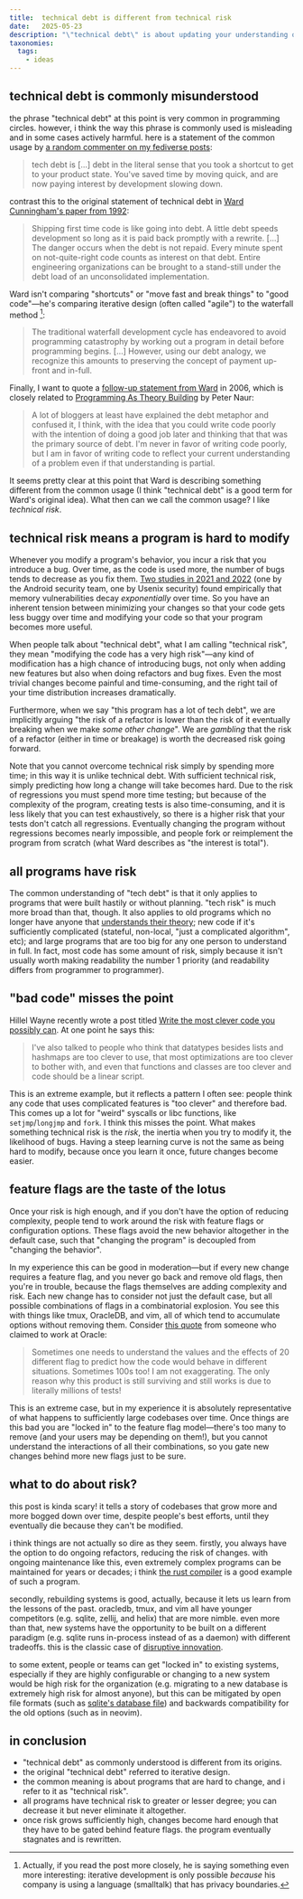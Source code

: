 ```yaml
---
title:  technical debt is different from technical risk
date:   2025-05-23
description: "\"technical debt\" is about updating your understanding of the program over time. \"technical risk\" is about sacrificing your ability to make changes for speed of development in the short term."
taxonomies:
  tags:
    - ideas
---
```


## technical debt is commonly misunderstood
the phrase "technical debt" at this point is very common in programming circles. however, i think the way this phrase is commonly used is misleading and in some cases actively harmful. here is a statement of the common usage by [a random commenter on my fediverse posts][mezza]:
> tech debt is [...] debt in the literal sense that you took a shortcut to get to your product state. You've saved time by moving quick, and are now paying interest by development slowing down.

[mezza]: https://mastodon.pub.solar/@mezza/114219114805175449

contrast this to the original statement of technical debt in [Ward Cunningham's paper from 1992][ward-original]:
> Shipping first time code is like going into debt. A little debt speeds development so long as it is paid back promptly with a rewrite. [...] The danger occurs when the debt is not repaid. Every minute spent on not-quite-right code counts as interest on that debt. Entire engineering organizations can be brought to a stand-still under the debt load of an unconsolidated implementation.

Ward isn't comparing "shortcuts" or "move fast and break things" to "good code"—he's comparing iterative design (often called "agile") to the waterfall method [^smalltalk]:
> The traditional waterfall development cycle has endeavored to avoid programming catastrophy by working out a program in detail before programming begins. [...] However, using our debt analogy, we recognize this amounts to preserving the concept of payment up-front and in-full.

[^smalltalk]: Actually, if you read the post more closely, he is saying something even more interesting: iterative development is only possible *because* his company is using a language (smalltalk) that has privacy boundaries.

[ward-original]: https://c2.com/doc/oopsla92.html
[Programming As Theory Building]: https://gist.github.com/onlurking/fc5c81d18cfce9ff81bc968a7f342fb1

Finally, I want to quote a [follow-up statement from Ward][follow-up ward] in 2006, which is closely related to [Programming As Theory Building] by Peter Naur:
> A lot of bloggers at least have explained the debt metaphor and confused it, I think, with the idea that you could write code poorly with the intention of doing a good job later and thinking that that was the primary source of debt. I'm never in favor of writing code poorly, but I am in favor of writing code to reflect your current understanding of a problem even if that understanding is partial.

[follow-up ward]: https://wiki.c2.com/?WardExplainsDebtMetaphor

It seems pretty clear at this point that Ward is describing something different from the common usage (I think "technical debt" is a good term for Ward's original idea). What then can we call the common usage? I like *technical risk*.
## technical risk means a program is hard to modify
Whenever you modify a program's behavior, you incur a risk that you introduce a bug. Over time, as the code is used more, the number of bugs tends to decrease as you fix them. [Two studies in 2021 and 2022][android vulnerabilities] (one by the Android security team, one by Usenix security) found empirically that memory vulnerabilities decay *exponentially* over time. So you have an inherent tension between minimizing your changes so that your code gets less buggy over time and modifying your code so that your program becomes more useful.

[android vulnerabilities]: https://security.googleblog.com/2024/09/eliminating-memory-safety-vulnerabilities-Android.html#:~:text=the%20math

When people talk about "technical debt", what I am calling "technical risk", they mean "modifying the code has a very high risk"—any kind of modification has a high chance of introducing bugs, not only when adding new features but also when doing refactors and bug fixes. Even the most trivial changes become painful and time-consuming, and the right tail of your time distribution increases dramatically.

Furthermore, when we say "this program has a lot of tech debt", we are implicitly arguing "the risk of a refactor is lower than the risk of it eventually breaking when we make _some other change_". We are *gambling* that the risk of a refactor (either in time or breakage) is worth the decreased risk going forward.

Note that you cannot overcome technical risk simply by spending more time; in this way it is unlike technical debt. With sufficient technical risk, simply predicting how long a change will take becomes hard. Due to the risk of regressions you must spend more time testing; but because of the complexity of the program, creating tests is also time-consuming, and it is less likely that you can test exhaustively, so there is a higher risk that your tests don't catch all regressions. Eventually changing the program without regressions becomes nearly impossible, and people fork or reimplement the program from scratch (what Ward describes as "the interest is total").
## all programs have risk
The common understanding of "tech debt" is that it only applies to programs that were built hastily or without planning. "tech risk" is much more broad than that, though.
It also applies to old programs which no longer have anyone that [understands their theory][programming as theory building]; new code if it's sufficiently complicated (stateful, non-local, "just a complicated algorithm", etc); and large programs that are too big for any one person to understand in full.
In fact, most code has some amount of risk, simply because it isn't usually worth making readability the number 1 priority (and readability differs from programmer to programmer).
## "bad code" misses the point
Hillel Wayne recently wrote a post titled [Write the most clever code you possibly can][hillel]. At one point he says this:
> I've also talked to people who think that datatypes besides lists and hashmaps are too clever to use, that most optimizations are too clever to bother with, and even that functions and classes are too clever and code should be a linear script.

This is an extreme example, but it reflects a pattern I often see: people think any code that uses complicated features is "too clever" and therefore bad.
This comes up a lot for "weird" syscalls or libc functions, like `setjmp`/`longjmp` and `fork`.
I think this misses the point. What makes something technical risk is the *risk*, the inertia when you try to modify it, the likelihood of bugs.
Having a steep learning curve is not the same as being hard to modify, because once you learn it once, future changes become easier.

[hillel]: https://buttondown.com/hillelwayne/archive/write-the-most-clever-code-you-possibly-can/

## feature flags are the taste of the lotus
Once your risk is high enough, and if you don't have the option of reducing complexity, people tend to work around the risk with feature flags or configuration options. These flags avoid the new behavior altogether in the default case, such that "changing the program" is decoupled from "changing the behavior".

In my experience this can be good in moderation—but if every new change requires a feature flag, and you never go back and remove old flags, then you're in trouble, because the flags themselves are adding complexity and risk. Each new change has to consider not just the default case, but all possible combinations of flags in a combinatorial explosion. You see this with things like tmux, OracleDB, and vim, all of which tend to accumulate options without removing them. Consider [this quote][hacker news oracle] from someone who claimed to work at Oracle:
> Sometimes one needs to understand the values and the effects of 20 different flag to predict how the code would behave in different situations. Sometimes 100s too! I am not exaggerating. The only reason why this product is still surviving and still works is due to literally millions of tests!

This is an extreme case, but in my experience it is absolutely representative of what happens to sufficiently large codebases over time. Once things are this bad you are "locked in" to the feature flag model—there's too many to remove (and your users may be depending on them!), but you cannot understand the interactions of all their combinations, so you gate new changes behind more new flags just to be sure.

[hacker news oracle]: https://news.ycombinator.com/item?id=18442941

## what to do about risk?
this post is kinda scary! it tells a story of codebases that grow more and more bogged down over time, despite people's best efforts, until they eventually die because they can't be modified.

i think things are not actually so dire as they seem. firstly, you always have the option to do ongoing refactors, reducing the risk of changes. with ongoing maintenance like this, even extremely complex programs can be maintained for years or decades; i think [the rust compiler][rustc-constant-change] is a good example of such a program.

secondly, rebuilding systems is good, actually, because it lets us learn from the lessons of the past. oracledb, tmux, and vim all have younger competitors (e.g. sqlite, zellij, and helix) that are more nimble. even more than that, new systems have the opportunity to be built on a different paradigm (e.g. sqlite runs in-process instead of as a daemon) with different tradeoffs. this is the classic case of [disruptive innovation].

[disruptive innovation]: https://en.wikipedia.org/wiki/Disruptive_innovation

to some extent, people or teams can get "locked in" to existing systems, especially if they are highly configurable or changing to a new system would be high risk for the organization (e.g. migrating to a new database is extremely high risk for almost anyone), but this can be mitigated by open file formats (such as [sqlite's database file]) and backwards compatibility for the old options (such as in neovim).

[Platform Envelopment]: https://www.hbs.edu/ris/Publication%20Files/07-104.pdf

## in conclusion

- "technical debt" as commonly understood is different from its origins.
- the original "technical debt" referred to iterative design.
- the common meaning is about programs that are hard to change, and i refer to it as "technical risk".
- all programs have technical risk to greater or lesser degree; you can decrease it but never eliminate it altogether.
- once risk grows sufficiently high, changes become hard enough that they have to be gated behind feature flags. the program eventually stagnates and is rewritten.

[rustc-constant-change]: https://rustc-dev-guide.rust-lang.org/about-this-guide.html#constant-change
[sqlite's database file]: https://www.sqlite.org/fileformat2.html
